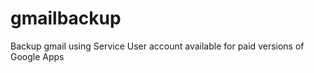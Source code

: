 gmailbackup
===========

Backup gmail using Service User account available for paid versions of Google Apps
